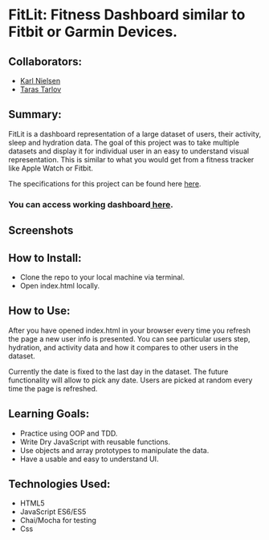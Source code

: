 # FitLit: Fitness Dashboard similar to Fitbit or Garmin Devices. 

## Collaborators: 
- [Karl Nielsen](https://github.com/Karlfunhouse)
- [Taras Tarlov](https://github.com/ttarlov)

## Summary:
FitLit is a dashboard representation of a large dataset of users, their activity, sleep and hydration data. The goal of this project was to take multiple datasets and display it for individual user in an easy to understand visual representation. This is similar to what you would get from a fitness tracker like Apple Watch or Fitbit. 

The specifications for this project can be found here <a href="https://frontend.turing.io/projects/fitlit.html">here</a>. 

### You can access working dashboard<a href="https://ttarlov.github.io/fitlit-paired-project/src/index.html"> here</a>.

## Screenshots



## How to Install: 

- Clone the repo to your local machine via terminal.
- Open index.html locally.


## How to Use: 
After you have opened index.html in your browser every time you refresh the page a new user info is presented. You can see particular users step, hydration, and activity data and how it compares to other users in the dataset. 

Currently the date is fixed to the last day in the dataset. The future functionality will allow to pick any date. Users are picked at random every time the page is refreshed. 

## Learning Goals: 
- Practice using OOP and TDD.
- Write Dry JavaScript with reusable functions. 
- Use objects and array prototypes to manipulate the data. 
- Have a usable and easy to understand UI. 


## Technologies Used:
- HTML5 
- JavaScript ES6/ES5
- Chai/Mocha for testing
- Css 
